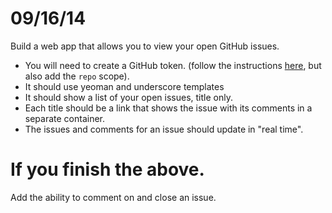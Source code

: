 # 09/16/14

Build a web app that allows you to view your open GitHub issues.
- You will need to create a GitHub token. (follow the instructions [here](https://github.com/TIY-GVL-FEE-2014-Aug/Notes/tree/master/class-11#github-api-access), but also add the `repo` scope).
- It should use yeoman and underscore templates
- It should show a list of your open issues, title only.
- Each title should be a link that shows the issue with its comments in a separate container.
- The issues and comments for an issue should update in "real time".

# If you finish the above.

Add the ability to comment on and close an issue.
